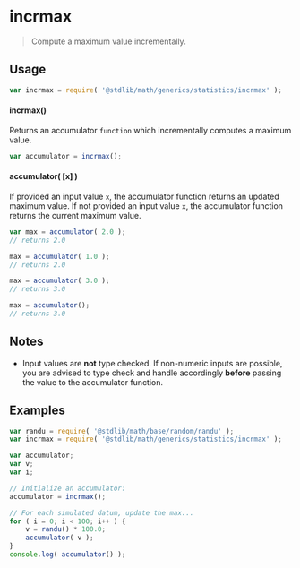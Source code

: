 incrmax
===

> Compute a maximum value incrementally.


<section class="usage">

## Usage

``` javascript
var incrmax = require( '@stdlib/math/generics/statistics/incrmax' );
```

#### incrmax()

Returns an accumulator `function` which incrementally computes a maximum value.

``` javascript
var accumulator = incrmax();
```

#### accumulator( \[x\] )

If provided an input value `x`, the accumulator function returns an updated maximum value. If not provided an input value `x`, the accumulator function returns the current maximum value.

``` javascript
var max = accumulator( 2.0 );
// returns 2.0

max = accumulator( 1.0 );
// returns 2.0

max = accumulator( 3.0 );
// returns 3.0

max = accumulator();
// returns 3.0
```

<!-- </usage> -->


<section class="notes">

## Notes

* Input values are __not__ type checked. If non-numeric inputs are possible, you are advised to type check and handle accordingly __before__ passing the value to the accumulator function.

<!-- </notes> -->


<section class="examples">

## Examples

``` javascript
var randu = require( '@stdlib/math/base/random/randu' );
var incrmax = require( '@stdlib/math/generics/statistics/incrmax' );

var accumulator;
var v;
var i;

// Initialize an accumulator:
accumulator = incrmax();

// For each simulated datum, update the max...
for ( i = 0; i < 100; i++ ) {
    v = randu() * 100.0;
    accumulator( v );
}
console.log( accumulator() );
```

<!-- </examples> -->


<section class="links">

<!-- </links> -->
